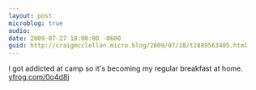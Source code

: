 ```yaml
---
layout: post
microblog: true
audio: 
date: 2009-07-27 18:00:00 -0600
guid: http://craigmcclellan.micro.blog/2009/07/28/t2889563405.html
---
```

I got addicted at camp so it's becoming my regular breakfast at home.  [yfrog.com/0o4d8j](http://yfrog.com/0o4d8j)

